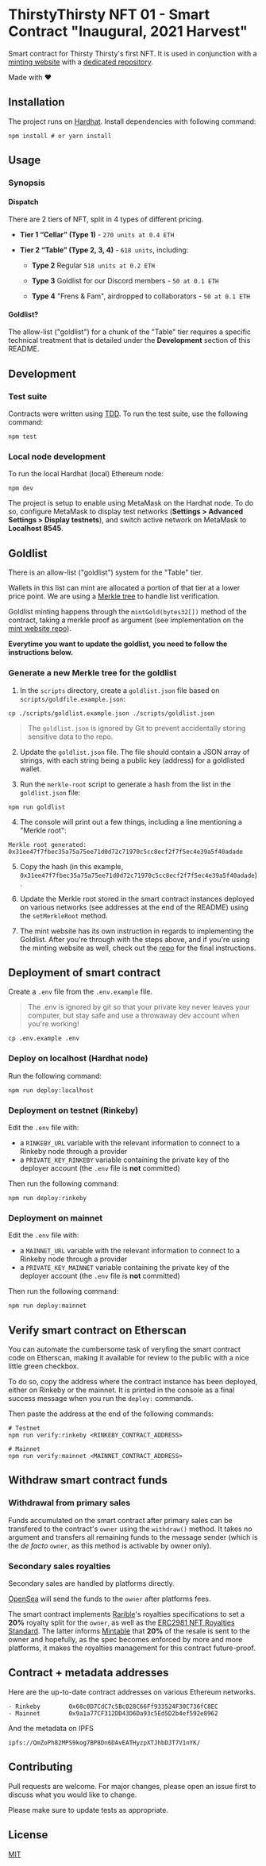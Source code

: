 # ThirstyThirsty NFT 01 - Smart Contract "Inaugural, 2021 Harvest"

Smart contract for Thirsty Thirsty's first NFT. It is used in conjunction with a [minting website](https://thirstythirsty-nft.herokuapp.com) with a [dedicated repository](https://github.com/ThirstyThirsty/ThirstyThirstySeason01Website).

Made with ❤️

## Installation

The project runs on [Hardhat](https://hardhat.org/). Install dependencies with following command:

```
npm install # or yarn install
```

## Usage

### Synopsis

#### Dispatch

There are 2 tiers of NFT, split in 4 types of different pricing.

- **Tier 1 “Cellar” (Type 1)** - `270 units at 0.4 ETH`

- **Tier 2 “Table”  (Type 2, 3, 4)** - `618 units`, including:

  - **Type 2** Regular `518 units at 0.2 ETH`

  - **Type 3** Goldlist for our Discord members - `50 at 0.1 ETH`

  - **Type 4** "Frens & Fam", airdropped to collaborators - `50 at 0.1 ETH`

#### Goldlist?

The allow-list ("goldlist") for a chunk of the "Table" tier requires a specific technical treatment that is detailed under the **Development** section of this README.

## Development

### Test suite

Contracts were written using [TDD](https://en.wikipedia.org/wiki/Test-driven_development). To run the test suite, use the following command:
```
npm test
```

### Local node development
To run the local Hardhat (local) Ethereum node:
```
npm dev
```

The project is setup to enable using MetaMask on the Hardhat node. To do so, configure MetaMask to display test networks (**Settings > Advanced Settings > Display testnets**), and switch active network on MetaMask to **Localhost 8545**.

## Goldlist

There is an allow-list ("goldlist") system for the "Table" tier.

Wallets in this list can mint are allocated a portion of that tier at a lower price point.
We are using a [Merkle tree](https://en.wikipedia.org/wiki/Merkle_tree) to handle list verification.

Goldlist minting happens through the `mintGold(bytes32[])` method of the contract, taking a merkle proof as argument (see implementation on the [mint website repo](https://github.com/ThirstyThirsty/ThirstyThirstySeason01Website)).

**Everytime you want to update the goldlist, you need to follow the instructions below.**

### Generate a new Merkle tree for the goldlist

1. In the `scripts` directory, create a `goldlist.json` file based on `scripts/goldfile.example.json`:

```
cp ./scripts/goldlist.example.json ./scripts/goldlist.json
```

> The `goldlist.json` is ignored by Git to prevent accidentally storing sensitive data to the repo.

2. Update the `goldlist.json` file. The file should contain a JSON array of strings, with each string being a public key (address) for a goldlisted wallet.

3. Run the `merkle-root` script to generate a hash from the list in the `goldlist.json` file:

```
npm run goldlist
```

4. The console will print out a few things, including a line mentioning a "Merkle root":

```
Merkle root generated: 0x31ee47f7fbec35a75a75ee71d0d72c71970c5cc8ecf2f7f5ec4e39a5f40adade
```

5. Copy the hash (in this example, `0x31ee47f7fbec35a75a75ee71d0d72c71970c5cc8ecf2f7f5ec4e39a5f40adade`).

6. Update the Merkle root stored in the smart contract instances deployed on various networks (see addresses at the end of the README) using the `setMerkleRoot` method.

7. The mint website has its own instruction in regards to implementing the Goldlist. After you're through with the steps above, and if you're using the minting website as well, check out the [repo](https://github.com/ThirstyThirsty/ThirstyThirstySeason01Website) for the final instructions.

## Deployment of smart contract

Create a `.env` file from the `.env.example` file.

> The .env is ignored by git so that your private key never leaves your computer, but stay safe and use a throwaway dev account when you're working!

```
cp .env.example .env
```

### Deploy on localhost (Hardhat node)

Run the following command:

```
npm run deploy:localhost
```

### Deployment on testnet (Rinkeby)

Edit the `.env` file with:

- a `RINKEBY_URL` variable with the relevant information to connect to a Rinkeby node through a provider
- a `PRIVATE_KEY_RINKEBY` variable containing the private key of the deployer account (the `.env` file is **not** committed)

Then run the following command:

```
npm run deploy:rinkeby
```

### Deployment on mainnet

Edit the `.env` file with:

- a `MAINNET_URL` variable with the relevant information to connect to a Rinkeby node through a provider
- a `PRIVATE_KEY_MAINNET` variable containing the private key of the deployer account (the `.env` file is **not** committed)

Then run the following command:

```
npm run deploy:mainnet
```

## Verify smart contract on Etherscan

You can automate the cumbersome task of veryfing the smart contract code on Etherscan, making it available for review to the public with a nice little green checkbox.

To do so, copy the address where the contract instance has been deployed, either on Rinkeby or the mainnet. It is printed in the console as a final success message when you run the `deploy:` commands.

Then paste the address at the end of the following commands:

```
# Testnet
npm run verify:rinkeby <RINKEBY_CONTRACT_ADDRESS>

# Mainnet
npm run verify:mainnet <MAINNET_CONTRACT_ADDRESS>
```

## Withdraw smart contract funds

### Withdrawal from primary sales

Funds accumulated on the smart contract after primary sales can be transfered to the contract's `owner` using the `withdraw()` method. It takes no argument and transfers all remaining funds to the message sender (which is the _de facto_ `owner`, as this method is activable by owner only).

### Secondary sales royalties

Secondary sales are handled by platforms directly.

[OpenSea](https://opensea.io/) will send the funds to the `owner` after platforms fees.

The smart contract implements [Rarible](https://rarible.com)'s royalties specifications to set a **20%** royalty split for the `owner`, as well as the [ERC2981 NFT Royalties Standard](https://eips.ethereum.org/EIPS/eip-2981). The latter informs [Mintable](https://mintable.app) that **20%** of the resale is sent to the owner and hopefully, as the spec becomes enforced by more and more platforms, it makes the royalties management for this contract future-proof.

## Contract + metadata addresses

Here are the up-to-date contract addresses on various Ethereum networks.

```
- Rinkeby        0x68c0D7CdC7c5Bc028C66Ff933524F30C736fC8EC
- Mainnet        0x9a1a77CF312DD43D6Da93c5Ed5D2b4ef592e8962
```

And the metadata on IPFS

```
ipfs://QmZoPh82MPS9kog7BP8Dn6DAvEATHyzpXTJhbDJT7V1nYK/
```

## Contributing
Pull requests are welcome. For major changes, please open an issue first to discuss what you would like to change.

Please make sure to update tests as appropriate.

## License
[MIT](https://choosealicense.com/licenses/mit/)
